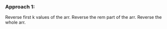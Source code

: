 ### Approach 1:
Reverse first k values of the arr.
Reverse the rem part of the arr.
Reverse the whole arr.